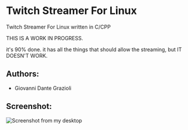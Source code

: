 Twitch Streamer For Linux
=========================

Twitch Streamer For Linux written in C/CPP


THIS IS A WORK IN PROGRESS.

it's 90% done. it has all the things that should allow the streaming, but IT DOESN'T WORK.

Authors:
--------

* Giovanni Dante Grazioli


Screenshot:
-----------

![Screenshot from my desktop](https://raw.github.com/wargio/Twitch-Streamer-For-Linux/master/Screenshot/Screenshot.png)
